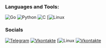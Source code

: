 ### Languages and Tools:
![Go](https://img.shields.io/badge/go-%2300ADD8.svg?style=for-the-badge&logo=go&logoColor=white)
![Python](https://img.shields.io/badge/-Python-090909?style=for-the-badge&logo=Python&logoColor=#F0E68C)
![C](https://img.shields.io/badge/c-%2300599C.svg?style=for-the-badge&logo=c&logoColor=white)
[![Linux]([https://img.shields.io/badge/Gmail-D14836?style=for-the-badge&logo=gmail&logoColor=white](https://img.shields.io/badge/Linux-FCC624?style=for-the-badge&logo=linux&logoColor=black))

### Socials
[![Telegram](https://img.shields.io/badge/-Telegram-090909?style=for-the-badge&logo=telegram&logoColor=27A0D9)](https://t.me/vladtrofimoff)
[![Vkontakte](https://img.shields.io/badge/Gmail-D14836?style=for-the-badge&logo=gmail&logoColor=white)](vladislavtrofimov6@gmail.com)
[![Linux]([https://img.shields.io/badge/Gmail-D14836?style=for-the-badge&logo=gmail&logoColor=white](https://img.shields.io/badge/Linux-FCC624?style=for-the-badge&logo=linux&logoColor=black))
[![Vkontakte](https://img.shields.io/badge/Gmail-D14836?style=for-the-badge&logo=gmail&logoColor=white)](vladislavtrofimov6@gmail.com)
